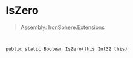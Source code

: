 ﻿

# IsZero

> Assembly: IronSphere.Extensions



```


public static Boolean IsZero(this Int32 this)
```